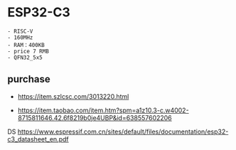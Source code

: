 

# ESP32-C3 

    - RISC-V 
    - 160MHz 
    - RAM：400KB
    - price 7 RMB 
    - QFN32_5x5

## purchase 
- https://item.szlcsc.com/3013220.html

- https://item.taobao.com/item.htm?spm=a1z10.3-c.w4002-8715811646.42.6f8219b0je4UBP&id=638557602206


DS
https://www.espressif.com.cn/sites/default/files/documentation/esp32-c3_datasheet_en.pdf